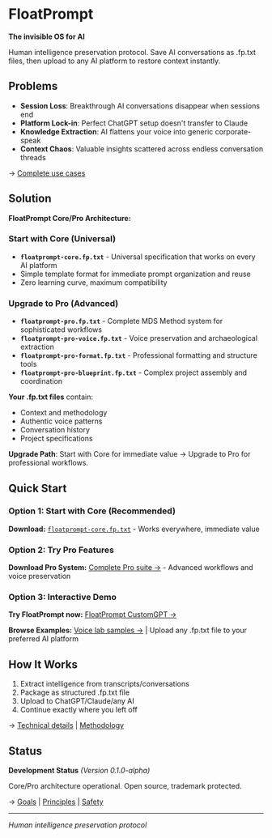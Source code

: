 # FloatPrompt

**The invisible OS for AI**

Human intelligence preservation protocol. Save AI conversations as .fp.txt files, then upload to any AI platform to restore context instantly.

## Problems

- **Session Loss**: Breakthrough AI conversations disappear when sessions end
- **Platform Lock-in**: Perfect ChatGPT setup doesn't transfer to Claude  
- **Knowledge Extraction**: AI flattens your voice into generic corporate-speak
- **Context Chaos**: Valuable insights scattered across endless conversation threads

→ [Complete use cases](docs/use.md)

## Solution

**FloatPrompt Core/Pro Architecture:**

### **Start with Core (Universal)**
- **`floatprompt-core.fp.txt`** - Universal specification that works on every AI platform
- Simple template format for immediate prompt organization and reuse
- Zero learning curve, maximum compatibility

### **Upgrade to Pro (Advanced)**
- **`floatprompt-pro.fp.txt`** - Complete MDS Method system for sophisticated workflows
- **`floatprompt-pro-voice.fp.txt`** - Voice preservation and archaeological extraction
- **`floatprompt-pro-format.fp.txt`** - Professional formatting and structure tools
- **`floatprompt-pro-blueprint.fp.txt`** - Complex project assembly and coordination

**Your .fp.txt files** contain:
- Context and methodology
- Authentic voice patterns  
- Conversation history
- Project specifications

**Upgrade Path**: Start with Core for immediate value → Upgrade to Pro for professional workflows.

## Quick Start

### **Option 1: Start with Core (Recommended)**
**Download:** [`floatprompt-core.fp.txt`](dist/floatprompt-core.fp.txt) - Works everywhere, immediate value

### **Option 2: Try Pro Features**  
**Download Pro System:** [Complete Pro suite →](dist/) - Advanced workflows and voice preservation

### **Option 3: Interactive Demo**
**Try FloatPrompt now:** [FloatPrompt CustomGPT →](https://chatgpt.com/g/g-685c4f5d32708191876ecda72bbcb348-floatprompt)

**Browse Examples:** [Voice lab samples →](dev/voice%20lab/) | Upload any .fp.txt file to your preferred AI platform

## How It Works

1. Extract intelligence from transcripts/conversations
2. Package as structured .fp.txt file
3. Upload to ChatGPT/Claude/any AI
4. Continue exactly where you left off

→ [Technical details](docs/fp.md) | [Methodology](docs/mds-method.md)

## Status

**Development Status** *(Version 0.1.0-alpha)*

Core/Pro architecture operational. Open source, trademark protected.

<!-- BUILD_METADATA
Version: 0.1.0-alpha  
Phase: Alpha - Core/Pro Architecture
Status: Core systems operational
Architecture: Core (Universal) + Pro (Advanced)
Last Updated: 2025-07-18
-->

→ [Goals](docs/goals.md) | [Principles](docs/principles.md) | [Safety](docs/safety.md)

---

*Human intelligence preservation protocol*
